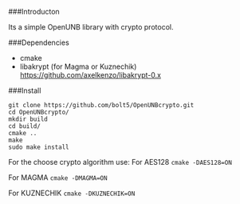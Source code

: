 ###Introducton

Its a simple OpenUNB library with crypto protocol.

###Dependencies

- cmake
- libakrypt (for Magma or Kuznechik) https://github.com/axelkenzo/libakrypt-0.x

###Install

```
git clone https://github.com/bolt5/OpenUNBcrypto.git
cd OpenUNBcrypto/
mkdir build
cd build/
cmake ..
make
sudo make install
```

For the choose crypto algorithm use:
For AES128
```cmake -DAES128=ON```

For MAGMA
```cmake -DMAGMA=ON```

For KUZNECHIK
```cmake -DKUZNECHIK=ON```

